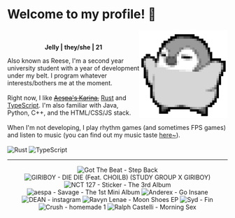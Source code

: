 <h1>Welcome to my profile! 👋</h1>
<img src="penguin.webp" alt="dancing penguin" align="right" width="40%">
<br>
<p align="center"><b>Jelly | they/she | 21</b></p>
<p>
Also known as Reese, I'm a second year university student with a year of development under my belt. I program whatever interests/bothers me at the moment.
<br><br>
Right now, I like <s><a href="https://kprofiles.com/karina-aespa-profile/">Aespa's Karina</a>,</s> <a href="https://www.rust-lang.org/">Rust</a> and <a href="https://www.typescriptlang.org/">TypeScript</a>. I'm also familiar with Java, Python, C++, and the HTML/CSS/JS stack.
<br><br>
When I'm not developing, I play rhythm games (and sometimes FPS games) and listen to music (you can find out my music taste <a href="https://www.last.fm/user/i-dle">here~</a>).
<br><br>
<img alt="Rust" src="https://img.shields.io/badge/Rust-%23000000.svg?&style=for-the-badge&logo=rust&logoColor=white"/> <img alt="TypeScript" src="https://img.shields.io/badge/TypeScript-%233178C6.svg?&style=for-the-badge&logo=typescript&logoColor=white"/>
</p>
<hr class="dotted">
<!-- lastfm -->
<p align="center"><img src="https://lastfm.freetls.fastly.net/i/u/64s/31b83dda83161328a734b63f4e66eec0.png" title="Got The Beat - Step Back"> <img src="https://lastfm.freetls.fastly.net/i/u/64s/8d993886b12934acf5293847fb0760b3.jpg" title="GIRIBOY - DIE DIE (Feat. CHOILB) (STUDY GROUP X GIRIBOY)"> <img src="https://lastfm.freetls.fastly.net/i/u/64s/9e459a60d33b27d6c175053ff2d512d3.png" title="NCT 127 - Sticker - The 3rd Album"> <img src="https://lastfm.freetls.fastly.net/i/u/64s/9686de538a7ca3b967de4cc7e76e316b.jpg" title="aespa - Savage - The 1st Mini Album"> <img src="https://lastfm.freetls.fastly.net/i/u/64s/05bfce897d75755264fa8c2045638d5b.jpg" title="Anderex - Go Insane"> <img src="https://lastfm.freetls.fastly.net/i/u/64s/8cb894f5228ac60063855967d7789f2e.png" title="DEAN - instagram"> <img src="https://lastfm.freetls.fastly.net/i/u/64s/e31a36532b28f4e75ba086366bc92c9c.jpg" title="Ravyn Lenae - Moon Shoes EP"> <img src="https://lastfm.freetls.fastly.net/i/u/64s/4509b7d33920fdf2ff805f408c5e46a6.jpg" title="Syd - Fin"> <img src="https://lastfm.freetls.fastly.net/i/u/64s/0501dd29562ccd3d0d5a05159ab2de69.jpg" title="Crush - homemade 1"> <img src="https://lastfm.freetls.fastly.net/i/u/64s/566d2cfa81b22638368f94521cee64fa.jpg" title="Ralph Castelli - Morning Sex"> </p>
